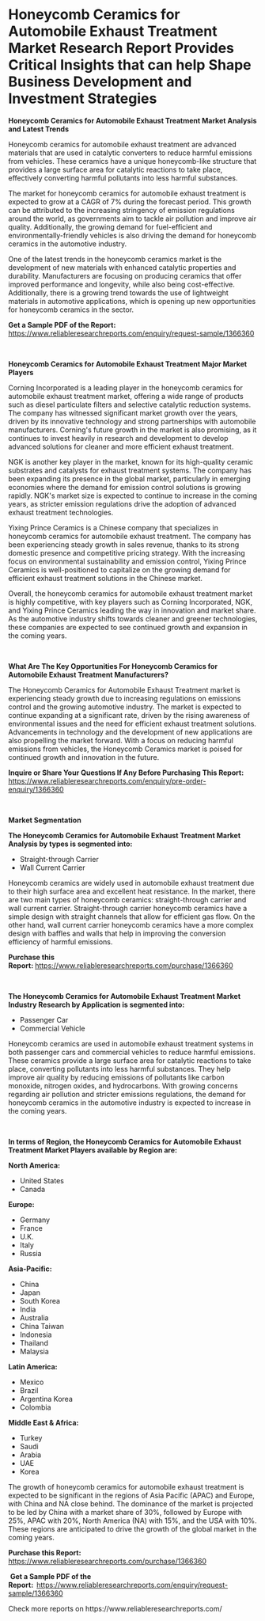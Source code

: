 <p><h1>Honeycomb Ceramics for Automobile Exhaust Treatment Market Research Report Provides Critical Insights that can help Shape Business Development and Investment Strategies</h1></p><p><strong>Honeycomb Ceramics for Automobile Exhaust Treatment Market Analysis and Latest Trends</strong></p>
<p><p>Honeycomb ceramics for automobile exhaust treatment are advanced materials that are used in catalytic converters to reduce harmful emissions from vehicles. These ceramics have a unique honeycomb-like structure that provides a large surface area for catalytic reactions to take place, effectively converting harmful pollutants into less harmful substances.</p><p>The market for honeycomb ceramics for automobile exhaust treatment is expected to grow at a CAGR of 7% during the forecast period. This growth can be attributed to the increasing stringency of emission regulations around the world, as governments aim to tackle air pollution and improve air quality. Additionally, the growing demand for fuel-efficient and environmentally-friendly vehicles is also driving the demand for honeycomb ceramics in the automotive industry.</p><p>One of the latest trends in the honeycomb ceramics market is the development of new materials with enhanced catalytic properties and durability. Manufacturers are focusing on producing ceramics that offer improved performance and longevity, while also being cost-effective. Additionally, there is a growing trend towards the use of lightweight materials in automotive applications, which is opening up new opportunities for honeycomb ceramics in the sector.</p></p>
<p><strong>Get a Sample PDF of the Report:&nbsp;</strong> <a href="https://www.reliableresearchreports.com/enquiry/request-sample/1366360">https://www.reliableresearchreports.com/enquiry/request-sample/1366360</a></p>
<p>&nbsp;</p>
<p><strong>Honeycomb Ceramics for Automobile Exhaust Treatment Major Market Players</strong></p>
<p><p>Corning Incorporated is a leading player in the honeycomb ceramics for automobile exhaust treatment market, offering a wide range of products such as diesel particulate filters and selective catalytic reduction systems. The company has witnessed significant market growth over the years, driven by its innovative technology and strong partnerships with automobile manufacturers. Corning's future growth in the market is also promising, as it continues to invest heavily in research and development to develop advanced solutions for cleaner and more efficient exhaust treatment.</p><p>NGK is another key player in the market, known for its high-quality ceramic substrates and catalysts for exhaust treatment systems. The company has been expanding its presence in the global market, particularly in emerging economies where the demand for emission control solutions is growing rapidly. NGK's market size is expected to continue to increase in the coming years, as stricter emission regulations drive the adoption of advanced exhaust treatment technologies.</p><p>Yixing Prince Ceramics is a Chinese company that specializes in honeycomb ceramics for automobile exhaust treatment. The company has been experiencing steady growth in sales revenue, thanks to its strong domestic presence and competitive pricing strategy. With the increasing focus on environmental sustainability and emission control, Yixing Prince Ceramics is well-positioned to capitalize on the growing demand for efficient exhaust treatment solutions in the Chinese market.</p><p>Overall, the honeycomb ceramics for automobile exhaust treatment market is highly competitive, with key players such as Corning Incorporated, NGK, and Yixing Prince Ceramics leading the way in innovation and market share. As the automotive industry shifts towards cleaner and greener technologies, these companies are expected to see continued growth and expansion in the coming years.</p></p>
<p>&nbsp;</p>
<p><strong>What Are The Key Opportunities For Honeycomb Ceramics for Automobile Exhaust Treatment Manufacturers?</strong></p>
<p><p>The Honeycomb Ceramics for Automobile Exhaust Treatment market is experiencing steady growth due to increasing regulations on emissions control and the growing automotive industry. The market is expected to continue expanding at a significant rate, driven by the rising awareness of environmental issues and the need for efficient exhaust treatment solutions. Advancements in technology and the development of new applications are also propelling the market forward. With a focus on reducing harmful emissions from vehicles, the Honeycomb Ceramics market is poised for continued growth and innovation in the future.</p></p>
<p><strong>Inquire or Share Your Questions If Any Before Purchasing This Report:</strong> <a href="https://www.reliableresearchreports.com/enquiry/pre-order-enquiry/1366360">https://www.reliableresearchreports.com/enquiry/pre-order-enquiry/1366360</a></p>
<p>&nbsp;</p>
<p><strong>Market Segmentation</strong></p>
<p><strong>The Honeycomb Ceramics for Automobile Exhaust Treatment Market Analysis by types is segmented into:</strong></p>
<p><ul><li>Straight-through Carrier</li><li>Wall Current Carrier</li></ul></p>
<p><p>Honeycomb ceramics are widely used in automobile exhaust treatment due to their high surface area and excellent heat resistance. In the market, there are two main types of honeycomb ceramics: straight-through carrier and wall current carrier. Straight-through carrier honeycomb ceramics have a simple design with straight channels that allow for efficient gas flow. On the other hand, wall current carrier honeycomb ceramics have a more complex design with baffles and walls that help in improving the conversion efficiency of harmful emissions.</p></p>
<p><strong>Purchase this Report:&nbsp;</strong><a href="https://www.reliableresearchreports.com/purchase/1366360">https://www.reliableresearchreports.com/purchase/1366360</a></p>
<p>&nbsp;</p>
<p><strong>The Honeycomb Ceramics for Automobile Exhaust Treatment Market Industry Research by Application is segmented into:</strong></p>
<p><ul><li>Passenger Car</li><li>Commercial Vehicle</li></ul></p>
<p><p>Honeycomb ceramics are used in automobile exhaust treatment systems in both passenger cars and commercial vehicles to reduce harmful emissions. These ceramics provide a large surface area for catalytic reactions to take place, converting pollutants into less harmful substances. They help improve air quality by reducing emissions of pollutants like carbon monoxide, nitrogen oxides, and hydrocarbons. With growing concerns regarding air pollution and stricter emissions regulations, the demand for honeycomb ceramics in the automotive industry is expected to increase in the coming years.</p></p>
<p>&nbsp;</p>
<p><strong>In terms of Region, the Honeycomb Ceramics for Automobile Exhaust Treatment Market Players available by Region are:</strong></p>
<p>
    <p> <strong> North America: </strong>
        <ul>
            <li>United States</li>
            <li>Canada</li>
        </ul>
        </p> 
    <p> <strong> Europe: </strong>
        <ul>
            <li>Germany</li>
            <li>France</li>
            <li>U.K.</li>
            <li>Italy</li>
            <li>Russia</li>
        </ul>
        </p> 
    <p> <strong> Asia-Pacific: </strong>
        <ul>
            <li>China</li>
            <li>Japan</li>
            <li>South Korea</li>
            <li>India</li>
            <li>Australia</li>
            <li>China Taiwan</li>
            <li>Indonesia</li>
            <li>Thailand</li>
            <li>Malaysia</li>
        </ul>
        </p> 
    <p> <strong> Latin America: </strong>
        <ul>
            <li>Mexico</li>
            <li>Brazil</li>
            <li>Argentina Korea</li>
            <li>Colombia</li>
        </ul>
        </p> 
    <p> <strong> Middle East & Africa: </strong>
        <ul>
            <li>Turkey</li>
            <li>Saudi</li>
            <li>Arabia</li>
            <li>UAE</li>
            <li>Korea</li>
        </ul>
    </p>
    </p>
<p><p>The growth of honeycomb ceramics for automobile exhaust treatment is expected to be significant in the regions of Asia Pacific (APAC) and Europe, with China and NA close behind. The dominance of the market is projected to be led by China with a market share of 30%, followed by Europe with 25%, APAC with 20%, North America (NA) with 15%, and the USA with 10%. These regions are anticipated to drive the growth of the global market in the coming years.</p></p>
<p><strong>Purchase this Report: </strong><a href="https://www.reliableresearchreports.com/purchase/1366360">https://www.reliableresearchreports.com/purchase/1366360</a></p>
<p>&nbsp;<strong>Get a Sample PDF of the Report:&nbsp;&nbsp;</strong><a href="https://www.reliableresearchreports.com/enquiry/request-sample/1366360">https://www.reliableresearchreports.com/enquiry/request-sample/1366360</a></p>
<p><strong></strong></p>
<p>Check more reports on https://www.reliableresearchreports.com/</p>